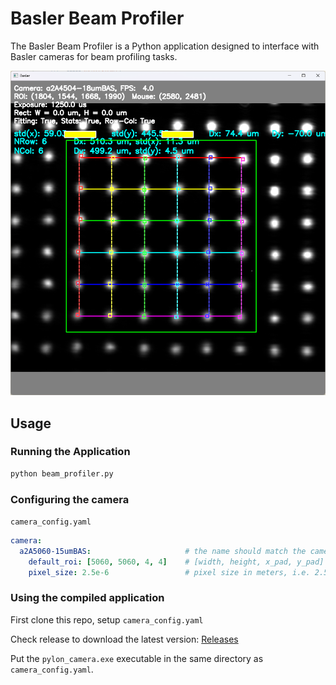 # Basler Beam Profiler

The Basler Beam Profiler is a Python application designed to interface with Basler cameras for beam profiling tasks.

![Demo](docs/demo.png)


## Usage
### Running the Application
```bash
python beam_profiler.py
```

### Configuring the camera

`camera_config.yaml`

```yaml
camera:
  a2A5060-15umBAS:                     # the name should match the camera name shown in pylon_camera
    default_roi: [5060, 5060, 4, 4]    # [width, height, x_pad, y_pad]
    pixel_size: 2.5e-6                 # pixel size in meters, i.e. 2.5um
```
### Using the compiled application
First clone this repo, setup `camera_config.yaml`

Check release to download the latest version: [Releases](https://github.com/tim4431/Basler_Beam_Profiler/releases)

Put the `pylon_camera.exe` executable in the same directory as `camera_config.yaml`.